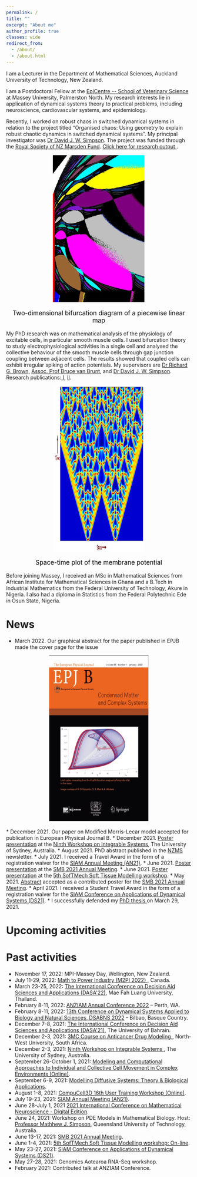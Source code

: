 ```yaml
---
permalink: /
title: ""
excerpt: "About me"
author_profile: true
classes: wide
redirect_from: 
  - /about/
  - /about.html
---
```

I am a Lecturer in the Department of Mathematical Sciences, Auckland University of Technology, New Zealand.

I am a Postdoctoral Fellow at the <a href="https://www.massey.ac.nz/massey/learning/departments/centres-research/epicentre/epicentre_home.cfm">EpiCentre -- School of Veterinary Science</a> at Massey University, Palmerston North. My research interests lie in application of dynamical systems theory to practical problems, including neuroscience, cardiovascular systems, and epidemiology. 

Recently, I worked on robust chaos in switched dynamical systems in relation to the project titled “Organised chaos: Using geometry to explain robust chaotic dynamics in switched dynamical systems”. My principal investigator was <a href="https://www.massey.ac.nz/~djwsimps/">Dr David J. W. Simpson</a>. The project was funded through the <a href="https://www.royalsociety.org.nz/what-we-do/funds-and-opportunities/marsden/awarded-grants/marsden-fund-awards-2018/">Royal Society of NZ Marsden Fund</a>. <a href="https://arxiv.org/abs/2210.14445"> Click here for research output </a>.

<style>     
.content {
  max-width: 500px;
  margin: auto;
}
</style>

<body>
 <div style="text-align:center">
  <div class="container">
   <img src="images/Capture1.JPG"  height="400" width="250"/> 
           <p style="color:black;font-size:17px;">Two-dimensional bifurcation diagram of a piecewise linear map</p>
  </div>
</div>
</body>

My PhD research was on mathematical analysis of the physiology of excitable cells, in particular smooth muscle cells. I used bifurcation theory to study electrophysiological activities in a single cell and analysed the collective behaviour of the smooth muscle cells through gap junction coupling between adjacent cells. The results showed that coupled cells can exhibit irregular spiking of action potentials. My supervisors are <a href="https://www.massey.ac.nz/massey/expertise/profile.cfm?stref=630350">Dr Richard G. Brown</a>, <a href="https://www.massey.ac.nz/massey/expertise/profile.cfm?stref=767130">Assoc. Prof Bruce van Brunt</a>, and <a href="https://www.massey.ac.nz/~djwsimps/">Dr David J. W. Simpson</a>. Research publications:<a href="https://link.springer.com/article/10.1007/s11538-020-00771-6"> I</a>, <a href="https://link.springer.com/article/10.1007/s11538-022-01043-1">II</a>.

<body>
 <div style="text-align:center">
  <div class="container">
   <img src="images/patt1.JPG"  height="450" width="250"/> 
           <p style="color:black;font-size:17px;">Space-time plot of the membrane potential</p>
  </div>
</div>
</body>

Before joining Massey, I received an MSc in Mathematical Sciences from African Institute for Mathematical Sciences in Ghana and a B.Tech in Industrial Mathematics from the Federal University of Technology, Akure in Nigeria. I also had a diploma in Statistics from the Federal Polytechnic Ede in Osun State, Nigeria.  

News  
===
* March 2022. Our graphical abstract for the paper published in EPJB made the cover page for the issue 
<body>
 <div style="text-align:center">
  <div class="container">
   <img src="images/epjb.jpg"  height="450" width="270"/> 
           <p style="color:black;font-size:17px;"></p>
  </div>
</div>
</body>
* December 2021. Our paper on Modified Morris-Lecar model accepted for publication in European Physical Journal B.
* December 2021. <a href="https://www.maths.usyd.edu.au/u/integrable/posters/fatoyimbo.pdf">Poster presentation</a> at the <a href="https://www.maths.usyd.edu.au/u/integrable/index.html">Ninth Workshop on Integrable Systems</a>, The University of Sydney, Australia. 
* August 2021. PhD abstract published in the <a href="http://nzmathsoc.org.nz/downloads/newsletters/NZMSnews142_Aug2021.pdf?t=1630274000"> NZMS</a> newsletter.
* July 2021. I received a Travel Award in the form of a registration waiver for the <a href="https://www.siam.org/conferences/cm/conference/an21"> SIAM Annual Meeting (AN21)</a>.
* June 2021. <a href="http://schedule.smb2021.org/NEUR/NEUR-PS03-NEUR-3.html">Poster presentation</a> at the <a href="https://www.smb2021.org/home">SMB 2021 Annual Meeting</a>. 
* June 2021. <a href="https://twitter.com/SofTMech/status/1400117375538761735">Poster presentation</a> at the <a href="http://www.softmech.org/events/headline_791379_en.html">5th SofTMech Soft Tissue Modelling workshop</a>. 
* May 2021. <a href="http://schedule.smb2021.org/NEUR/NEUR-PS03-NEUR-3.html">Abstract</a> accepted as a contributed poster for the <a href="https://www.smb2021.org/home">SMB 2021 Annual Meeting</a>.
* April 2021. I received a Student Travel Award in the form of a registration waiver for the <a href="https://www.siam.org/conferences/cm/conference/ds21"> SIAM Conference on Applications of Dynamical Systems (DS21)</a>.
* I successfully defended my <a href="https://twitter.com/rgbrown/status/1376367443963117574"> PhD thesis </a> on March 29, 2021. 

Upcoming activities
===


Past activities
===
* November 17, 2022: MPI-Massey Day, Wellington, New Zealand.
* July 11-29, 2022: <a href="https://m2pi.ca/"> Math to Power Industry (M2PI 2022) </a>, Canada.  
* March 23-25, 2022: <a href="https://dasa22.mfu.ac.th/"> The International Conference on Decision Aid Sciences and Applications (DASA'22)</a>, Mae Fah Luang University, Thailand.
* February 8-11, 2022: <a href="https://anziam2022.com.au/"> ANZIAM Annual Conference 2022</a> – Perth, WA.
* February 8-11, 2022: <a href="https://sites.google.com/view/dsabns2022/home?authuser=0"> 13th Conference on Dynamical Systems Applied to Biology and Natural Sciences, DSABNS 2022</a> - Bilbao, Basque Country.
* December 7-8, 2021: <a href="https://dasa21.uob.edu.bh/"> The International Conference on Decision Aid Sciences and Applications (DASA'21)</a>, The University of Bahrain.
* December 2-3, 2021: <a href="http://natural-sciences.nwu.ac.za/paa/3MC-Course"> 3MC Course on Anticancer Drug Modeling </a>, North-West University, South Africa.
* December 2-3, 2021: <a href="https://www.maths.usyd.edu.au/u/integrable/index.html"> Ninth Workshop on Integrable Systems </a>, The University of Sydney, Australia.
* September 26-October 1, 2021: <a href="http://www.birs.ca/events/2021/5-day-workshops/21w5225/participants"> Modeling and Computational Approaches to Individual and Collective Cell Movement in Complex Environments (Online)</a>.
* September 6-9, 2021: <a href="https://sites.google.com/view/modis2021/home-page?authuser=0"> Modelling Diffusive Systems: Theory & Biological Applications</a>.  
* August 1-8, 2021: <a href="https://compucell3d.org/Workshop21"> CompuCell3D 16th User Training Workshop (Online)</a>.
* July 19-23, 2021: <a href="https://www.siam.org/conferences/cm/conference/an21"> SIAM Annual Meeting (AN21)</a>.
* June 28-July 1, 2021 <a href="https://www.danieleavitabile.com/icmns2021digital/">2021 International Conference on Mathematical Neuroscience - Digital Edition</a>.
* June 24, 2021: Workshop on PDE Models in Mathematical Biology. Host: <a href="http://www.mj-simpson.com/workshop.html">Professor Mathhew J. Simpson</a>, Queensland University of Technology, Australia.
* June 13-17, 2021: <a href="https://www.smb2021.org/home">SMB 2021 Annual Meeting</a>. 
* June 1-4, 2021: <a href="http://www.softmech.org/events/headline_791379_en.html">5th SofTMech Soft Tissue Modelling workshop: On-line</a>. 
* May 23-27, 2021: <a href="https://www.siam.org/conferences/cm/conference/ds21"> SIAM Conference on Applications of Dynamical Systems (DS21)</a>.
* May 27-28, 2021: Genomics Aotearoa RNA-Seq workshop.
* February 2021: Contributed talk at ANZIAM Conference.




